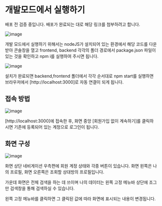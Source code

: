 # 개발모드에서 실행하기
배포 전 검증 중입니다. 배포가 완료되는 대로 해당 링크를 첨부하려고 합니다.

![image](https://user-images.githubusercontent.com/34387356/154851091-cfea1181-525a-4194-84f0-b89ef2631f91.png)

개발 모드에서 실행하기 위해서는 nodeJS가 설치되어 있는 환경에서 해당 코드를 다운 받아
콘솔창을 열고 frontend, backend 각각의 폴더 경로에서 package.json 파일이 있는 것을 확인하고 
npm i를 실행하여 주시면 됩니다. 

![image](https://user-images.githubusercontent.com/34387356/154851693-a9d65edb-a91e-4753-ad7a-498760c83bbd.png)

설치가 완료되면 backend,frontend 폴더에서 각각 순서대로 npm start를 실행하면 브라우저에서 
[http://localhost:3000]로 자동 연결이 되게 됩니다.

## 접속 방법
![image](https://user-images.githubusercontent.com/34387356/154850765-1c7cc8d9-2355-4779-8457-5392d5fcb23a.png)

[http://localhost:3000]에 접속한 후, 화면 중앙 [회원가입 없이 계속하기]를 클릭하시면 
기존에 등록되어 있는 계정으로 로그인이 됩니다.

## 화면 구성
![image](https://user-images.githubusercontent.com/34387356/154850743-907b0768-7a10-490f-9461-3577a9c5b483.png)

화면 상단 네비게이션 우측편에 회원 계정 상태와 각종 버튼이 있습니다.
화면 왼쪽은 나의 프로필, 화면 오른쪽은 조회할 상대방의 프로필입니다.

가운데 화면은 전체 검색을 하는 데 쓰이며 나의 데이터는 왼쪽 고정 메뉴바 상단에 조그만 검색창을 통해
검색하실 수 있습니다.

왼쪽 고정 메뉴바를 클릭하면 그 클릭된 값에 따라 화면에 표시되는 내용이 변경됩니다. 
